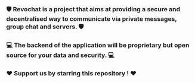 ### 🛡️ Revochat is a project that aims at providing a secure and decentralised way to communicate via private messages, group chat and servers. 🛡️

### 💻 The backend of the application will be proprietary but open source for your data and security. 💻

### ❤️ Support us by starring this repository ! ❤️

